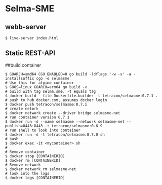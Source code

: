 # Selma-SME

## webb-server
    $ live-server index.html
    
## Static REST-API

##build container

    $ GOARCH=amd64 CGO_ENABLED=0 go build -ldflags '-w -s' -a -installsuffix cgo -o selmasme
    # Use this for alpine container
    $ GOOS=linux GOARCH=arm64 go build -v
    # build with tag selma.sme, -t equals tag
    $ docker build --file Dockerfile.builder -t tetracon/selmasme:0.7.1 .
    # push to hub.docker.com, assumes docker login
    $ docker push tetracon/selmasme:0.7.1
    # create netork
    $ docker network create --driver bridge selmasme-net
    # run container version 0.7.1
    $ docker run -d --name selmasme --network selmasme-net --publish=8443:8443 -t tetracon/selmasme:0.6.9
    # run shell to look into container
    $ docker run -d -t tetracon/selmasme:0.7.0 sh
    # bash
    $ docker exec -it <mycontainer> sh
    #
    # Remove container
    $ docker stop [CONTAINERID]
    $ docker rm [CONTAINERID]
    # Remove network
    $ docker network rm selmasme-net
    # look into the logs
    $ docker logs [CONTAINERID]
